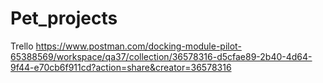 # Pet_projects
Trello https://www.postman.com/docking-module-pilot-65388569/workspace/qa37/collection/36578316-d5cfae89-2b40-4d64-9f44-e70cb6f911cd?action=share&creator=36578316
